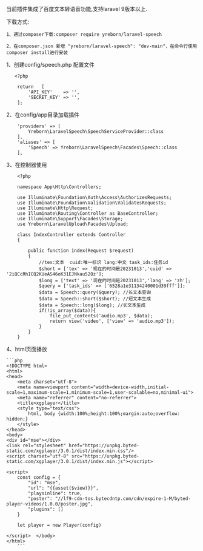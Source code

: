 
当前插件集成了百度文本转语音功能,支持laravel 9版本以上.

下载方式:


    1、通过composer下载:composer require yreborn/laravel-speech

    2、在composer.json 新增 "yreborn/laravel-speech": "dev-main"，在命令行使用composer install进行安装


1、创建config/speech.php 配置文件

       <?php
    
        return   [
            'API_KEY'    => '',
            'SECRET_KEY' => '',
        ];



2、在config/app目录加载插件
    
        'providers' => [
            Yreborn\LaravelSpeech\SpeechServiceProvider::class
        ],
        'aliases' => [
            'Speech' => Yreborn\LaravelSpeech\Facades\Speech::class
        ],



3、在控制器使用


        <?php
        
        namespace App\Http\Controllers;
        
        use Illuminate\Foundation\Auth\Access\AuthorizesRequests;
        use Illuminate\Foundation\Validation\ValidatesRequests;
        use Illuminate\Http\Request;
        use Illuminate\Routing\Controller as BaseController;
        use Illuminate\Support\Facades\Storage;
        use Yreborn\LaravelUpload\Facades\Upload;
        
        class IndexController extends Controller
        {
        
            public function index(Request $request)
            {
                //tex:文本  cuid:唯一标识 lang:中文 task_ids:任务id
                $short = ['tex' => '现在的时间是20231013','cuid' => '2iQCcRhICQ2KUeAS46oK31EJNkau52Oz'];
                $long = ['text' => '现在的时间是20231013','lang' => 'zh'];
                $query = ['task_ids' => ['6528a1e31134240001d39fff']];
                $data = Speech::query($query); //长文本查询
                $data = Speech::short($short); //短文本生成
                $data = Speech::long($long); //长文本生成
                if(!is_array($data)){
                    file_put_contents('audio.mp3', $data);
                    return view('video', ['view' => 'audio.mp3']);
                }
            }
        }



4、html页面播放
        
    ```php
    <!DOCTYPE html>
    <html>
    <head>
        <meta charset="utf-8">
        <meta name=viewport content="width=device-width,initial-scale=1,maximum-scale=1,minimum-scale=1,user-scalable=no,minimal-ui">
        <meta name="referrer" content="no-referrer">
        <title>xgplayer</title>
        <style type="text/css">
            html, body {width:100%;height:100%;margin:auto;overflow: hidden;}
        </style>
    </head>
    <body>
    <div id="mse"></div>
    <link rel="stylesheet" href="https://unpkg.byted-static.com/xgplayer/3.0.1/dist/index.min.css"/>
    <script charset="utf-8" src="https://unpkg.byted-static.com/xgplayer/3.0.1/dist/index.min.js"></script>
    
    <script>
        const config = {
            "id": "mse",
            "url": "{{asset($view)}}",
            "playsinline": true,
            "poster": "//lf9-cdn-tos.bytecdntp.com/cdn/expire-1-M/byted-player-videos/1.0.0/poster.jpg",
            "plugins": []
        }
    
        let player = new Player(config)
    
    </script>  </body>
    </html>
        ```

        